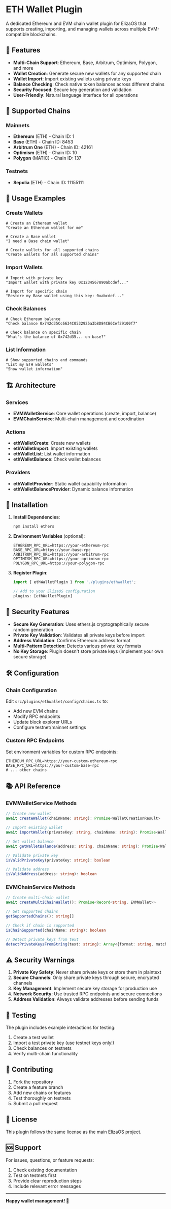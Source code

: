 # ETH Wallet Plugin

A dedicated Ethereum and EVM chain wallet plugin for ElizaOS that supports creating, importing, and managing wallets across multiple EVM-compatible blockchains.

## 🌟 Features

- **Multi-Chain Support**: Ethereum, Base, Arbitrum, Optimism, Polygon, and more
- **Wallet Creation**: Generate secure new wallets for any supported chain
- **Wallet Import**: Import existing wallets using private keys
- **Balance Checking**: Check native token balances across different chains
- **Security Focused**: Secure key generation and validation
- **User-Friendly**: Natural language interface for all operations

## 🔗 Supported Chains

### Mainnets
- **Ethereum** (ETH) - Chain ID: 1
- **Base** (ETH) - Chain ID: 8453  
- **Arbitrum One** (ETH) - Chain ID: 42161
- **Optimism** (ETH) - Chain ID: 10
- **Polygon** (MATIC) - Chain ID: 137

### Testnets
- **Sepolia** (ETH) - Chain ID: 11155111

## 🚀 Usage Examples

### Create Wallets

```
# Create an Ethereum wallet
"Create an Ethereum wallet for me"

# Create a Base wallet  
"I need a Base chain wallet"

# Create wallets for all supported chains
"Create wallets for all supported chains"
```

### Import Wallets

```
# Import with private key
"Import wallet with private key 0x1234567890abcdef..."

# Import for specific chain
"Restore my Base wallet using this key: 0xabcdef..."
```

### Check Balances

```
# Check Ethereum balance
"Check balance 0x742d35Cc6634C0532925a3b8D84CB6Cef29100f7"

# Check balance on specific chain
"What's the balance of 0x742d35... on base?"
```

### List Information

```
# Show supported chains and commands
"List my ETH wallets"
"Show wallet information"
```

## 🏗️ Architecture

### Services

- **EVMWalletService**: Core wallet operations (create, import, balance)
- **EVMChainService**: Multi-chain management and coordination

### Actions

- **ethWalletCreate**: Create new wallets
- **ethWalletImport**: Import existing wallets  
- **ethWalletList**: List wallet information
- **ethWalletBalance**: Check wallet balances

### Providers

- **ethWalletProvider**: Static wallet capability information
- **ethWalletBalanceProvider**: Dynamic balance information

## 🔧 Installation

1. **Install Dependencies**:
   ```bash
   npm install ethers
   ```

2. **Environment Variables** (optional):
   ```env
   ETHEREUM_RPC_URL=https://your-ethereum-rpc
   BASE_RPC_URL=https://your-base-rpc
   ARBITRUM_RPC_URL=https://your-arbitrum-rpc
   OPTIMISM_RPC_URL=https://your-optimism-rpc
   POLYGON_RPC_URL=https://your-polygon-rpc
   ```

3. **Register Plugin**:
   ```typescript
   import { ethWalletPlugin } from './plugins/ethwallet';
   
   // Add to your ElizaOS configuration
   plugins: [ethWalletPlugin]
   ```

## 🔐 Security Features

- **Secure Key Generation**: Uses ethers.js cryptographically secure random generation
- **Private Key Validation**: Validates all private keys before import
- **Address Validation**: Confirms Ethereum address format
- **Multi-Pattern Detection**: Detects various private key formats
- **No Key Storage**: Plugin doesn't store private keys (implement your own secure storage)

## 🛠️ Configuration

### Chain Configuration

Edit `src/plugins/ethwallet/config/chains.ts` to:
- Add new EVM chains
- Modify RPC endpoints
- Update block explorer URLs
- Configure testnet/mainnet settings

### Custom RPC Endpoints

Set environment variables for custom RPC endpoints:

```env
ETHEREUM_RPC_URL=https://your-custom-ethereum-rpc
BASE_RPC_URL=https://your-custom-base-rpc
# ... other chains
```

## 📚 API Reference

### EVMWalletService Methods

```typescript
// Create new wallet
await createWallet(chainName: string): Promise<WalletCreationResult>

// Import existing wallet
await importWallet(privateKey: string, chainName: string): Promise<WalletCreationResult>

// Get wallet balance
await getWalletBalance(address: string, chainName: string): Promise<WalletBalance | null>

// Validate private key
isValidPrivateKey(privateKey: string): boolean

// Validate address
isValidAddress(address: string): boolean
```

### EVMChainService Methods

```typescript
// Create multi-chain wallet
await createMultiChainWallet(): Promise<Record<string, EVMWallet>>

// Get supported chains
getSupportedChains(): string[]

// Check if chain is supported
isChainSupported(chainName: string): boolean

// Detect private keys from text
detectPrivateKeysFromString(text: string): Array<{format: string, match: string, key: string}>
```

## ⚠️ Security Warnings

1. **Private Key Safety**: Never share private keys or store them in plaintext
2. **Secure Channels**: Only share private keys through secure, encrypted channels
3. **Key Management**: Implement secure key storage for production use
4. **Network Security**: Use trusted RPC endpoints and secure connections
5. **Address Validation**: Always validate addresses before sending funds

## 🧪 Testing

The plugin includes example interactions for testing:

1. Create a test wallet
2. Import a test private key (use testnet keys only!)
3. Check balances on testnets
4. Verify multi-chain functionality

## 🤝 Contributing

1. Fork the repository
2. Create a feature branch
3. Add new chains or features
4. Test thoroughly on testnets
5. Submit a pull request

## 📄 License

This plugin follows the same license as the main ElizaOS project.

## 🆘 Support

For issues, questions, or feature requests:
1. Check existing documentation
2. Test on testnets first
3. Provide clear reproduction steps
4. Include relevant error messages

---

**Happy wallet management! 🚀** 